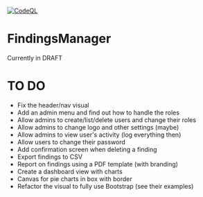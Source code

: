 [![CodeQL](https://github.com/ob1lan/FindingsManager/actions/workflows/codeql.yml/badge.svg)](https://github.com/ob1lan/FindingsManager/actions/workflows/codeql.yml)
# FindingsManager
Currently in DRAFT
# TO DO
- Fix the header/nav visual
- Add an admin menu and find out how to handle the roles
- Allow admins to create/list/delete users and change their roles
- Allow admins to change logo and other settings (maybe)
- Allow admins to view user's activity (log everything then)
- Allow users to change their password
- Add confirmation screen when deleting a finding
- Export findings to CSV
- Report on findings using a PDF template (with branding)
- Create a dashboard view with charts
- Canvas for pie charts in box with border
- Refactor the visual to fully use Bootstrap (see their examples)